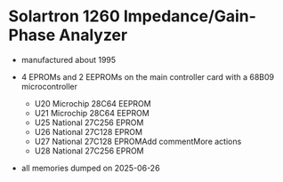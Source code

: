 # Solartron 1260 Impedance/Gain-Phase Analyzer

- manufactured about 1995

- 4 EPROMs and 2 EEPROMs on the main controller card with a 68B09 microcontroller
  - U20 Microchip 28C64 EEPROM
  - U21 Microchip 28C64 EEPROM
  - U25 National 27C256 EPROM
  - U26 National 27C128 EPROM
  - U27 National 27C128 EPROMAdd commentMore actions
  - U28 National 27C256 EPROM

- all memories dumped on 2025-06-26  
